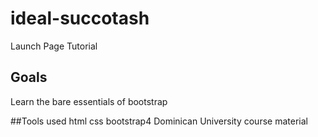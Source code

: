 # ideal-succotash
Launch Page Tutorial

## Goals
Learn the bare essentials of bootstrap

##Tools used
html
css
bootstrap4
Dominican University course material
